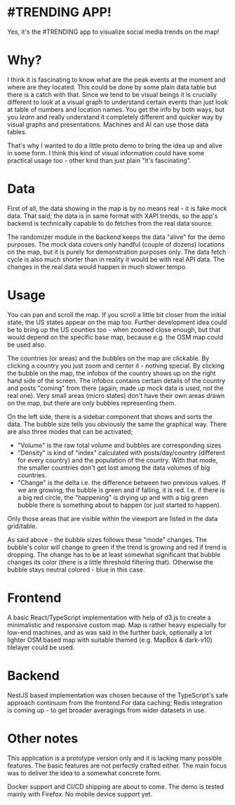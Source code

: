 # #TRENDING APP!

Yes, it's the #TRENDING app to visualize social media trends on the map!

# Why?

I think it is fascinating to know what are the peak events at the moment and where are they located. This could be done by some plain data table but there is a catch with that. Since we tend to be visual beings it is crucially different to look at a visual graph to understand certain events than just look at table of numbers and location names. You get the info by both ways, but you _learn_ and really understand it completely different and quicker way by visual graphs and presentations. Machines and AI can use those data tables. 

That's why I wanted to do a little proto demo to bring the idea up and alive in some form. I think this kind of visual information could have some practical usage too - other kind than just plain "it's fascinating".

# Data

First of all, the data showing in the map is by no means real - it is fake mock data. That said; the data is in same format with XAPI trends, so the app's backend is technically capable to do fetches from the real data source. 

The randomizer module in the backend keeps the data "alive" for the demo purposes. The mock data covers only handful (couple of dozens) locations on the map, but it is purely for demonstration purposes only. The data fetch cycle is also much shorter than in reality it would be with real API data. The changes in the real data would happen in much slower tempo.

# Usage

You can pan and scroll the map. If you scroll a little bit closer from the initial state, the US states appear on the map too. Further development idea could be to bring up the US counties too - when zoomed close enough, but that would depend on the specific base map, because e.g. the OSM map could be used also.

The countries (or areas) and the bubbles on the map are clickable. By clicking a country you just zoom and center it - nothing special. By clicking the bubble on the map, the infobox of the country shows up on the right hand side of the screen. The infobox contains certain details of the country and posts "coming" from there (again; made up mock data is used, not the real one). Very small areas (micro states) don't have their own areas drawn on the map, but there are only bubbles representing them.

On the left side, there is a sidebar component that shows and sorts the data. The bubble size tells you obviously the same the graphical way. There are also three modes that can be activated; 
* "Volume" is the raw total volume and bubbles are corresponding sizes
* "Density" is kind of "index" calculated with posts/day/country (different for every country) and the population of the country. With that mode, the smaller countries don't get lost among the data volumes of big countries.
* "Change" is the delta i.e. the difference between two previous values. If we are growing, the bubble is green and if falling, it is red. I.e. if there is a big red circle, the "happening" is drying up and with a big green bubble there is something about to happen (or just started to happen).

Only those areas that are visible within the viewport are listed in the data grid/table.

As said above - the bubble sizes follows these "mode" changes. The bubble's color will change to green if the trend is growing and red if trend is dropping. The change has to be at least somewhat significant that bubble changes its color (there is a little threshold filtering that). Otherwise the bubble stays neutral colored - blue in this case.

# Frontend
A basic React/TypeScript implementation with help of d3.js to create a minimalistic and responsive custom map. Map is rather heavy especially for low-end machines, and as was said in the further back, optionally a lot lighter OSM based map with suitable themed (e.g. MapBox & dark-v10) tilelayer could be used.

# Backend
NestJS based implementation was chosen because of the TypeScript's safe approach continuum from the frontend.For data caching; Redis integration is coming up - to get broader averagings from wider datasets in use.

# Other notes
This application is a prototype version only and it is lacking many possible features. The basic features are not perfectly crafted either. The main focus was to deliver the idea to a somewhat concrete form.

Docker support and CI/CD shipping are about to come. The demo is tested mainly with Firefox. No mobile device support yet.
